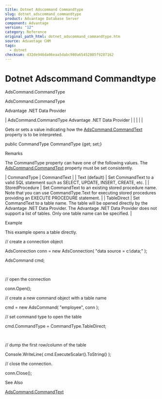 ```yaml
---
title: Dotnet Adscommand Commandtype
slug: dotnet_adscommand_commandtype
product: Advantage Database Server
component: Advantage
version: "12"
category: Reference
original_path_html: dotnet_adscommand_commandtype.htm
source: Advantage CHM
tags:
  - dotnet
checksum: d32de946da06eaa5dabc980a65452885f9287162
---
```


# Dotnet Adscommand Commandtype

AdsCommand.CommandType

AdsCommand.CommandType

Advantage .NET Data Provider

| AdsCommand.CommandType  Advantage .NET Data Provider |  |  |  |  |

Gets or sets a value indicating how the [AdsCommand.CommandText](dotnet_adscommand_commandtext.md) property is to be interpreted.

public CommandType CommandType {get; set;}

Remarks

The CommandType property can have one of the following values. The [AdsCommand.CommandText](dotnet_adscommand_commandtext.md) property must be set consistently.

| CommandType | CommandText |
| Text (default) | Set CommandText to a valid SQL statement such as SELECT, UPDATE, INSERT, CREATE, etc. |
| StoredProcedure | Set CommandText to an existing stored procedure name. Note that you can use CommandType.Text for executing stored procedures providing an EXECUTE PROCEDURE statement. |
| TableDirect | Set CommandText to a table name. The table will be opened directly by the Advantage .NET Data Provider. The Advantage .NET Data Provider does not support a list of tables. Only one table name can be specified. |

Example

This example opens a table directly.

// create a connection object

AdsConnection conn = new AdsConnection( "data source = c:\\data;" );

AdsCommand cmd;

 

// open the connection

conn.Open();

// create a new command object with a table name

cmd = new AdsCommand( "employee", conn );

// set command type to open the table

cmd.CommandType = CommandType.TableDirect;

 

// dump the first row/column of the table

Console.WriteLine( cmd.ExecuteScalar().ToString() );

// close the connection.

conn.Close();

See Also

[AdsCommand.CommandText](dotnet_adscommand_commandtext.md)

